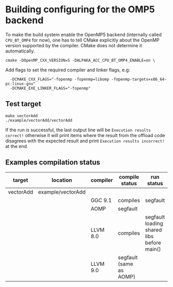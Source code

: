 # Building configuring for the OMP5 backend

To make the build system enable the OpenMP5 backend (internally called
`CPU_BT_OMP4` for now), one has to tell CMake explicitly about the OpenMP
version supported by the compiler. CMake does not determine it automatically.
```
cmake -DOpenMP_CXX_VERSION=5 -DALPAKA_ACC_CPU_BT_OMP4_ENABLE=on \
```
Add flags to set the required compiler and linker flags, e.g:
```
  -DCMAKE_CXX_FLAGS="-fopenmp -fopenmp=libomp -fopenmp-targets=x86_64-pc-linux-gnu"
  -DCMAKE_EXE_LINKER_FLAGS="-fopenmp"
```

## Test target

```
make vectorAdd
./example/vectorAdd/vectorAdd
```
If the run is successful, the last output line will be `Execution results
correct!` otherwise it will print items where the result from the offload code
disagrees with the expected result and print `Execution results
incorrect!` at the end.

## Examples compilation status

|target|location|compiler|compile status|run status
|---|---|---|---|---|
|vectorAdd|example/vectorAdd|
|||GGC 9.1 | compiles| segfault |
|||AOMP|segfault||
|||LLVM 8.0|compiles| segfault loading shared libs before main()|
|||LLVM 9.0|segfault (same as AOMP)||
